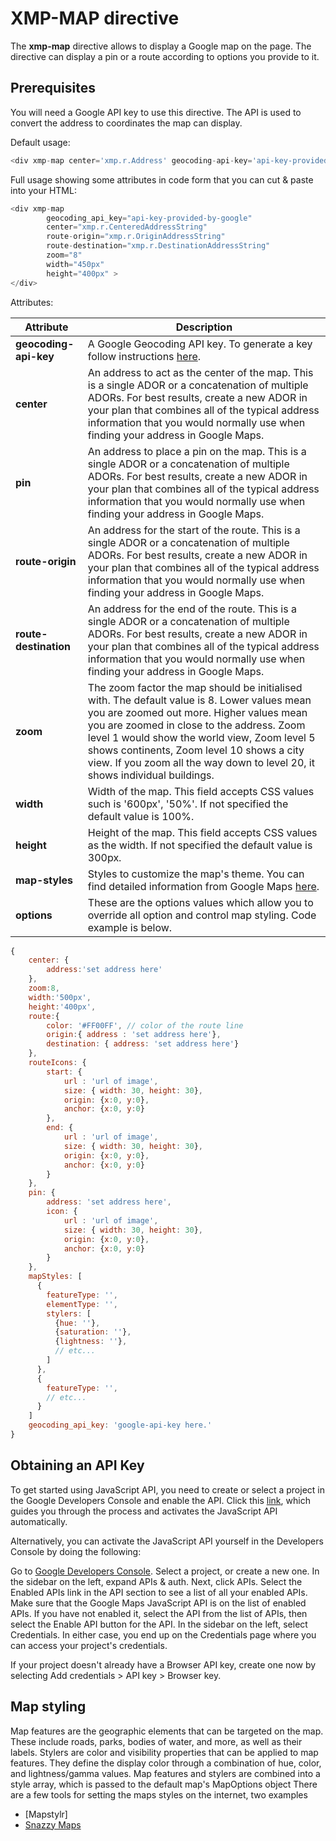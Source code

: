 XMP-MAP directive
=================
The **xmp-map** directive allows to display a Google map on the page. 
The directive can display a pin or a route according to options you provide to it.

Prerequisites
-------------
You will need a Google API key to use this directive.
The API is used to convert the address to coordinates the map can display.

Default usage:
```javascript
<div xmp-map center='xmp.r.Address' geocoding-api-key='api-key-provided-by-google'/>
```

Full usage showing some attributes in code form that you can cut & paste into your HTML:
```javascript
<div xmp-map 
		geocoding_api_key="api-key-provided-by-google"
        center="xmp.r.CenteredAddressString"
        route-origin="xmp.r.OriginAddressString"
        route-destination="xmp.r.DestinationAddressString"
        zoom="8"
        width="450px"
        height="400px" >
</div>
```

Attributes:

| **Attribute** | **Description** |
| ------------- | ------------- |
| **geocoding-api-key** | A Google Geocoding API key.  To generate a key follow instructions [here](https://developers.google.com/maps/documentation/javascript/tutorial). |
| **center** | An address to act as the center of the map. This is a single ADOR or a concatenation of multiple ADORs. For best results, create a new ADOR in your plan that combines all of the typical address information that you would normally use when finding your address in Google Maps. |
| **pin** | An address to place a pin on the map. This is a single ADOR or a concatenation of multiple ADORs. For best results, create a new ADOR in your plan that combines all of the typical address information that you would normally use when finding your address in Google Maps. |
| **route-origin** | An address for the start of the route. This is a single ADOR or a concatenation of multiple ADORs. For best results, create a new ADOR in your plan that combines all of the typical address information that you would normally use when finding your address in Google Maps. |
| **route-destination** | An address for the end of the route. This is a single ADOR or a concatenation of multiple ADORs. For best results, create a new ADOR in your plan that combines all of the typical address information that you would normally use when finding your address in Google Maps. |
| **zoom** | The zoom factor the map should be initialised with. The default value is 8. Lower values mean you are zoomed out more. Higher values mean you are zoomed in close to the address. Zoom level 1 would show the world view, Zoom level 5 shows continents, Zoom level 10 shows a city view. If you zoom all the way down to level 20, it shows individual buildings. |
| **width** | Width of the map. This field accepts CSS values such is '600px', '50%'. If not specified the default value is 100%. |
| **height** | Height of the map. This field accepts CSS values as the width. If not specified the default value is 300px. |
| **map-styles** | Styles to customize the map's theme. You can find detailed information from Google Maps [here](https://developers.google.com/maps/documentation/javascript/styling?hl=en). |
| **options** | These are the options values which allow you to override all option and control map styling. Code example is below. |

```javascript
{
	center: {
		address:'set address here'
	},
	zoom:8,
	width:'500px',
	height:'400px',
	route:{
		color: '#FF00FF', // color of the route line
		origin:{ address : 'set address here'},
		destination: { address: 'set address here'}
	},
	routeIcons: {
		start: {
			url : 'url of image',
			size: { width: 30, height: 30},
			origin: {x:0, y:0},
			anchor: {x:0, y:0}
		},
		end: {
			url : 'url of image',
			size: { width: 30, height: 30},
			origin: {x:0, y:0},
			anchor: {x:0, y:0}
		}
	},
	pin: {
		address: 'set address here',
		icon: {
			url : 'url of image',
			size: { width: 30, height: 30},
			origin: {x:0, y:0},
			anchor: {x:0, y:0}
		}
	},
	mapStyles: [
      {
        featureType: '',
        elementType: '',
        stylers: [
          {hue: ''},
          {saturation: ''},
          {lightness: ''},
          // etc...
        ]
      },
      {
        featureType: '',
        // etc...
      }
    ]
	geocoding_api_key: 'google-api-key here.'
}
```

 
Obtaining an API Key
--------------------

To get started using JavaScript API, you need to create or select a project in the Google Developers Console and enable the API. Click this [link](https://console.developers.google.com/flows/enableapi?apiid=maps_backend&keyType=CLIENT_SIDE&reusekey=true), which guides you through the process and activates the JavaScript API automatically.

Alternatively, you can activate the JavaScript API yourself in the Developers Console by doing the following:

Go to [Google Developers Console](https://console.developers.google.com/project).
Select a project, or create a new one.
In the sidebar on the left, expand APIs & auth. Next, click APIs. Select the Enabled APIs link in the API section to see a list of all your enabled APIs. Make sure that the Google Maps JavaScript API is on the list of enabled APIs. If you have not enabled it, select the API from the list of APIs, then select the Enable API button for the API.
In the sidebar on the left, select Credentials.
In either case, you end up on the Credentials page where you can access your project's credentials.

If your project doesn't already have a Browser API key, create one now by selecting Add credentials > API key > Browser key.

Map styling
-----------
Map features are the geographic elements that can be targeted on the map. These include roads, parks, bodies of water, and more, as well as their labels.
Stylers are color and visibility properties that can be applied to map features. They define the display color through a combination of hue, color, and lightness/gamma values.
Map features and stylers are combined into a style array, which is passed to the default map's MapOptions object
There are a few tools for setting the maps styles on the internet, two examples
- [Mapstylr]
- [Snazzy Maps](https://snazzymaps.com/)

